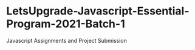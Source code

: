 # LetsUpgrade-Javascript-Essential-Program-2021-Batch-1
Javascript Assignments and Project Submission
